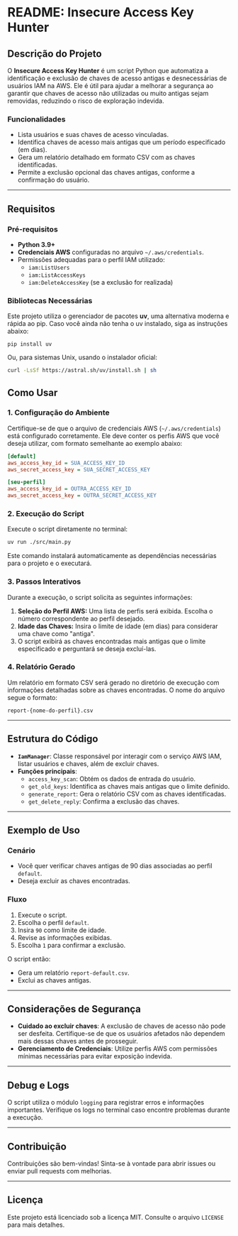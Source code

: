 # README: Insecure Access Key Hunter

## Descrição do Projeto

O **Insecure Access Key Hunter** é um script Python que automatiza a identificação e exclusão de chaves de acesso antigas e desnecessárias de usuários IAM na AWS. Ele é útil para ajudar a melhorar a segurança ao garantir que chaves de acesso não utilizadas ou muito antigas sejam removidas, reduzindo o risco de exploração indevida.

### Funcionalidades

- Lista usuários e suas chaves de acesso vinculadas.
- Identifica chaves de acesso mais antigas que um período especificado (em dias).
- Gera um relatório detalhado em formato CSV com as chaves identificadas.
- Permite a exclusão opcional das chaves antigas, conforme a confirmação do usuário.

---

## Requisitos

### Pré-requisitos

- **Python 3.9+**
- **Credenciais AWS** configuradas no arquivo `~/.aws/credentials`.
- Permissões adequadas para o perfil IAM utilizado:
  - `iam:ListUsers`
  - `iam:ListAccessKeys`
  - `iam:DeleteAccessKey` (se a exclusão for realizada)

### Bibliotecas Necessárias

Este projeto utiliza o gerenciador de pacotes **uv**, uma alternativa moderna e rápida ao pip. Caso você ainda não tenha o uv instalado, siga as instruções abaixo:

```
pip install uv
```
Ou, para sistemas Unix, usando o instalador oficial:


```bash
curl -LsSf https://astral.sh/uv/install.sh | sh
```


## Como Usar

### 1. Configuração do Ambiente

Certifique-se de que o arquivo de credenciais AWS (`~/.aws/credentials`) está configurado corretamente. Ele deve conter os perfis AWS que você deseja utilizar, com formato semelhante ao exemplo abaixo:

```ini
[default]
aws_access_key_id = SUA_ACCESS_KEY_ID
aws_secret_access_key = SUA_SECRET_ACCESS_KEY

[seu-perfil]
aws_access_key_id = OUTRA_ACCESS_KEY_ID
aws_secret_access_key = OUTRA_SECRET_ACCESS_KEY
```

### 2. Execução do Script

Execute o script diretamente no terminal:

```bash
uv run ./src/main.py
```
Este comando instalará automaticamente as dependências necessárias para o projeto e o executará.

### 3. Passos Interativos

Durante a execução, o script solicita as seguintes informações:

1. **Seleção do Perfil AWS:** Uma lista de perfis será exibida. Escolha o número correspondente ao perfil desejado.
2. **Idade das Chaves:** Insira o limite de idade (em dias) para considerar uma chave como "antiga".
3. O script exibirá as chaves encontradas mais antigas que o limite especificado e perguntará se deseja excluí-las.

### 4. Relatório Gerado

Um relatório em formato CSV será gerado no diretório de execução com informações detalhadas sobre as chaves encontradas. O nome do arquivo segue o formato:

```text
report-{nome-do-perfil}.csv
```

---

## Estrutura do Código

- **`IamManager`**: Classe responsável por interagir com o serviço AWS IAM, listar usuários e chaves, além de excluir chaves.
- **Funções principais**:
  - `access_key_scan`: Obtém os dados de entrada do usuário.
  - `get_old_keys`: Identifica as chaves mais antigas que o limite definido.
  - `generate_report`: Gera o relatório CSV com as chaves identificadas.
  - `get_delete_reply`: Confirma a exclusão das chaves.

---

## Exemplo de Uso

### Cenário

- Você quer verificar chaves antigas de 90 dias associadas ao perfil `default`.
- Deseja excluir as chaves encontradas.

### Fluxo

1. Execute o script.
2. Escolha o perfil `default`.
3. Insira `90` como limite de idade.
4. Revise as informações exibidas.
5. Escolha `1` para confirmar a exclusão.

O script então:

- Gera um relatório `report-default.csv`.
- Exclui as chaves antigas.

---

## Considerações de Segurança

- **Cuidado ao excluir chaves**: A exclusão de chaves de acesso não pode ser desfeita. Certifique-se de que os usuários afetados não dependem mais dessas chaves antes de prosseguir.
- **Gerenciamento de Credenciais**: Utilize perfis AWS com permissões mínimas necessárias para evitar exposição indevida.

---

## Debug e Logs

O script utiliza o módulo `logging` para registrar erros e informações importantes. Verifique os logs no terminal caso encontre problemas durante a execução.

---

## Contribuição

Contribuições são bem-vindas! Sinta-se à vontade para abrir issues ou enviar pull requests com melhorias.

---

## Licença

Este projeto está licenciado sob a licença MIT. Consulte o arquivo `LICENSE` para mais detalhes.